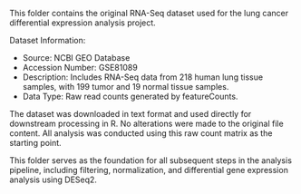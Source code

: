 This folder contains the original RNA-Seq dataset used for the lung cancer differential expression analysis project.

Dataset Information:
- Source: NCBI GEO Database
- Accession Number: GSE81089
- Description: Includes RNA-Seq data from 218 human lung tissue samples, with 199 tumor and 19 normal tissue samples.
- Data Type: Raw read counts generated by featureCounts.

The dataset was downloaded in text format and used directly for downstream processing in R. No alterations were made to the original file content. All analysis was conducted using this raw count matrix as the starting point.

This folder serves as the foundation for all subsequent steps in the analysis pipeline, including filtering, normalization, and differential gene expression analysis using DESeq2.
